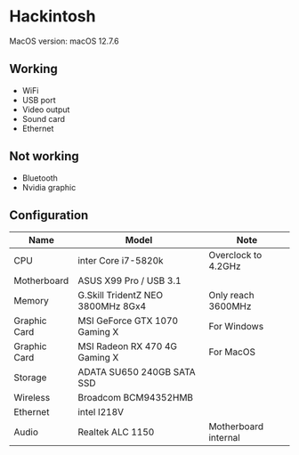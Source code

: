# Hackintosh
MacOS version: macOS 12.7.6

## Working
- WiFi 
- USB port
- Video output
- Sound card
- Ethernet

## Not working
- Bluetooth
- Nvidia graphic

## Configuration

| Name | Model | Note |
| --- | --- | --- |
| CPU | inter Core i7-5820k | Overclock to 4.2GHz |
| Motherboard | ASUS X99 Pro / USB 3.1 |  |
| Memory | G.Skill TridentZ NEO 3800MHz 8Gx4 | Only reach 3600MHz |
| Graphic Card | MSI GeForce GTX 1070 Gaming X | For Windows |
| Graphic Card | MSI Radeon RX 470 4G Gaming X | For MacOS |
| Storage | ADATA SU650 240GB SATA SSD |  |
| Wireless | Broadcom BCM94352HMB |  |
| Ethernet | intel I218V |  | 
| Audio | Realtek ALC 1150 | Motherboard internal | 


